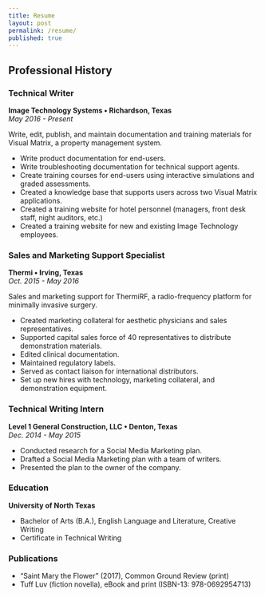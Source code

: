 ```yaml
---
title: Resume
layout: post
permalink: /resume/
published: true
---
```


<!-- <p>Hello! I'm Blake Ward. I'm a Dallas based technical writer. Although I specialize in technical writing, I'm interested in writing/editing just about anything.</p>
<p>If you would like to discuss how I can help your next project, please <a href="">contact me.</a> You can see selected examples of my work <a href="">here.</a> Otherwise, feel free to join the discussion on one of my <a href="">posts.</a></p>
<h3>Skills</h3>
<ul>
<li>HTML, CSS, Bootstrap, XML, and Markdown</li>
<li>Adobe Suite (InDesign, Robohelp, Photoshop, Illustrator, and Acrobat DC)</li>
<li>Microsoft Suite (Excel, Word, and PowerPoint)</li>
<li>Writing and editing: AP style, Chicago style, MLA style, and STE (Standard Technical English)</li>
</ul>-->

## Professional History

### Technical Writer

**Image Technology Systems • Richardson, Texas**
<br>
*May 2016 - Present*

Write, edit, publish, and maintain documentation and training materials for Visual Matrix, a property
management system.
- Write product documentation for end-users.
- Write troubleshooting documentation for technical support agents.
- Create training courses for end-users using interactive simulations and graded assessments.
- Created a knowledge base that supports users across two Visual Matrix applications.
- Created a training website for hotel personnel (managers, front desk staff, night auditors, etc.)
- Created a training website for new and existing Image Technology employees.

### Sales and Marketing Support Specialist

**Thermi • Irving, Texas**
<br>
*Oct. 2015 - May 2016*

Sales and marketing support for ThermiRF, a radio-frequency platform for minimally invasive surgery.
- Created marketing collateral for aesthetic physicians and sales representatives.
- Supported capital sales force of 40 representatives to distribute demonstration materials.
- Edited clinical documentation.
- Maintained regulatory labels.
- Served as contact liaison for international distributors.
- Set up new hires with technology, marketing collateral, and demonstration equipment.

### Technical Writing Intern

**Level 1 General Construction, LLC • Denton, Texas**
<br>
*Dec. 2014 - May 2015*
- Conducted research for a Social Media Marketing plan.
- Drafted a Social Media Marketing plan with a team of writers.
- Presented the plan to the owner of the company.

### Education

**University of North Texas**

- Bachelor of Arts (B.A.), English Language and Literature, Creative Writing
- Certificate in Technical Writing

### Publications

- “Saint Mary the Flower” (2017), Common Ground Review (print)
-  Tuff Luv (fiction novella), eBook and print (ISBN-13: 978-0692954713)












<!--May be a contact form.
Email: <a href="mailto:{{site.email}}">{{site.email}}</a>-->
